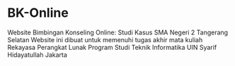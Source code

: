 # BK-Online
Website Bimbingan Konseling Online: Studi Kasus SMA Negeri 2 Tangerang Selatan
Website ini dibuat untuk memenuhi tugas akhir mata kuliah Rekayasa Perangkat Lunak
Program Studi Teknik Informatika UIN Syarif Hidayatullah Jakarta
